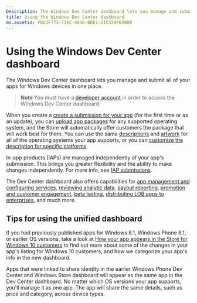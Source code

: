 ```yaml
---
Description: The Windows Dev Center dashboard lets you manage and submit all of your apps for Windows devices in one place.
title: Using the Windows Dev Center dashboard
ms.assetid: FB63F773-71AC-464E-BDE1-21C429FB2B0B
---
```


# Using the Windows Dev Center dashboard


The Windows Dev Center dashboard lets you manage and submit all of your apps for Windows devices in one place.

> **Note**   You must have a [developer account](http://go.microsoft.com/fwlink/p/?LinkId=615100) in order to access the Windows Dev Center dashboard.

When you create a [create a submission for your app](app-submissions.md) (for the first time or as an update), you can [upload app packages](upload-app-packages.md) for any supported operating system, and the Store will automatically offer customers the package that will work best for them. You can use the same [descriptions](create-app-descriptions.md) and [artwork](app-screenshots-and-images.md) for all of the operating systems your app supports, or you can [customize the description for specific platforms](create-platform-specific-descriptions.md).

In-app products (IAPs) are managed independently of your app's submission. This brings you greater flexibility and the ability to make changes independently. For more info, see [IAP submissions](iap-submissions.md).

The Dev Center dashboard also offers capabilities for [app management and configuring services](app-management-and-services.md), [reviewing analytic data](analytics.md), [payout reporting](payout-summary.md), [promotion and customer engagement](app-promotion-and-customer-engagement.md), [beta testing](beta-testing-and-targeted-distribution.md), [distributing LOB apps to enterprises](distribute-lob-apps-to-enterprises.md), and much more.

## Tips for using the unified dashboard

If you had previously published apps for Windows 8.1, Windows Phone 8.1, or earlier OS versions, take a look at [How your app appears in the Store for Windows 10 customers](how-your-app-appears-in-the-store-for-windows-10-customers.md) to find out more about some of the changes in your app's listing for Windows 10 customers, and how we categorize your app's info in the new dashboard.

Apps that were linked to share identity in the earlier Windows Phone Dev Center and Windows Store dashboard will appear as the same app in the Dev Center dashboard. No matter which OS versions your app supports, you'll manage it as one app. The app will share the same details, such as price and category, across device types.

 

 






<!--HONumber=May16_HO4-->


